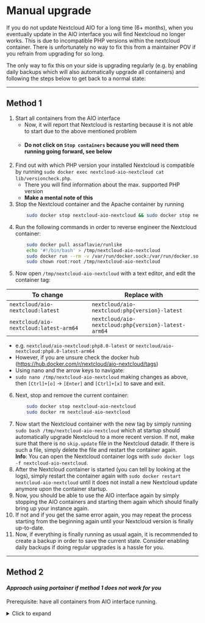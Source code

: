 # Manual upgrade

If you do not update Nextcloud AIO for a long time (6+ months), when you eventually update in the AIO interface you will find Nextcloud no longer works. This is due to incompatible PHP versions within the nextcloud container.
There is unfortunately no way to fix this from a maintainer POV if you refrain from upgrading for so long.

The only way to fix this on your side is upgrading regularly (e.g. by enabling daily backups which will also automatically upgrade all containers) and following the steps below to get back to a normal state:

---

## Method 1

1. Start all containers from the AIO interface 
    - Now, it will report that Nextcloud is restarting because it is not able to start due to the above mentioned problem
    - #### Do **not** click on `Stop containers` because you will need them running going forward, see below
2. Find out with which PHP version your installed Nextcloud is compatible by running `sudo docker exec nextcloud-aio-nextcloud cat lib/versioncheck.php`. 
    - There you will find information about the max. supported PHP version
    - **Make a mental note of this**
3. Stop the Nextcloud container and the Apache container by running 
    ```bash
        sudo docker stop nextcloud-aio-nextcloud && sudo docker stop nextcloud-aio-apache
    ```
4. Run the following commands in order to reverse engineer the Nextcloud container:
    ```bash
        sudo docker pull assaflavie/runlike
        echo '#!/bin/bash' > /tmp/nextcloud-aio-nextcloud
        sudo docker run --rm -v /var/run/docker.sock:/var/run/docker.sock assaflavie/runlike -p nextcloud-aio-nextcloud >> /tmp/nextcloud-aio-nextcloud
        sudo chown root:root /tmp/nextcloud-aio-nextcloud
    ```
5. Now open `/tmp/nextcloud-aio-nextcloud` with a text editor, and edit the container tag:


| To change                              | Replace with                                        |
|----------------------------------------|-----------------------------------------------------|
| `nextcloud/aio-nextcloud:latest`       | `nextcloud/aio-nextcloud:php{version}-latest`       |
| `nextcloud/aio-nextcloud:latest-arm64` | `nextcloud/aio-nextcloud:php{version}-latest-arm64` |



 - e.g. `nextcloud/aio-nextcloud:php8.0-latest` or `nextcloud/aio-nextcloud:php8.0-latest-arm64`
 - However, if you are unsure check the docker hub (https://hub.docker.com/r/nextcloud/aio-nextcloud/tags)
 - Using nano and the arrow keys to navigate:
  - `sudo nano /tmp/nextcloud-aio-nextcloud` making changes as above, then `[Ctrl]+[o]` -> `[Enter]` and `[Ctrl]+[x]` to save and exit.
6. Next, stop and remove the current container: 
    ```bash
        sudo docker stop nextcloud-aio-nextcloud
        sudo docker rm nextcloud-aio-nextcloud
    ```
7. Now start the Nextcloud container with the new tag by simply running `sudo bash /tmp/nextcloud-aio-nextcloud` which at startup should automatically upgrade Nextcloud to a more recent version. If not, make sure that there is no `skip.update` file in the Nextcloud datadir. If there is such a file, simply delete the file and restart the container again.<br>
**Info**: You can open the Nextcloud container logs with `sudo docker logs -f nextcloud-aio-nextcloud`.
8. After the Nextcloud container is started (you can tell by looking at the logs), simply restart the container again with `sudo docker restart nextcloud-aio-nextcloud` until it does not install a new Nextcloud update anymore upon the container startup.
9. Now, you should be able to use the AIO interface again by simply stopping the AIO containers and starting them again which should finally bring up your instance again.
10. If not and if you get the same error again, you may repeat the process starting from the beginning again until your Nextcloud version is finally up-to-date.
11. Now, if everything is finally running as usual again, it is recommended to create a backup in order to save the current state. Consider enabling daily backups if doing regular upgrades is a hassle for you. 

---

## Method 2
#### *Approach using portainer if method 1 does not work for you*

Prerequisite: have all containers from AIO interface running.

<details>
<summary>Click to expand</summary>

##### 1. Install portainer if not installed:
```bash
docker volume create portainer_data
docker run -d -p 8000:8000 -p 9443:9443 --name portainer --restart=always -v /var/run/docker.sock:/var/run/docker.sock -v portainer_data:/data portainer/portainer-ce:latest
```
- If you have a reverse proxy
    - you can setup and navigate using a domain name.
- For the **standard** AIO install
    - Open port 9443 on your firewall
    - navigate to `https://<server-ip>:9443`
- Accept the insecure self-signed certificate and set an admin password
- If prompted to add an environment
    - add local

##### 2. Within the local portainer environment navigate to the **containers** tab 
- Here you should see all the various containers running

##### 3. Now we need to stop the `nextcloud-aio-nextcloud` and `nextcloud-aio-apache` containers

-  This can be done by selecting the checkbox's next to the containers' name and clicking the **Stop** button at the top
    - or you can click into individual containers and stop them there

##### 4. Find the version of PHP compatible with the running nextcloud container
- navigate to ```nextcloud-aio-nextcloud``` and click on ```logs```, you should see something along the lines of:
```logs
This version of nextcloud is not compatible with >=php 8.2, you are currently running php 8.2.18
```
Make **note** of the version which is compatible, rounding down to 1 digit after the dot. 
 - In this example we would want php 8.1 since anything with 8.2 or above is incompatible

##### 5. Find the correct container version
In general it should be ```nextcloud/aio-nextcloud:php8.x-latest-arm64``` or `nextcloud/aio-nextcloud:php8.x-latest` replacing `x` with the version you require.
However, if you are unsure check the docker hub (https://hub.docker.com/r/nextcloud/aio-nextcloud/tags)

##### 6. Replace the container
- Navigate to the ```nextcloud-aio-nextcloud``` container within portainer
- Click ```Duplicate/Edit```
- Within image, change this to the correct version from Step 5
- Click ```Deploy the container```
    - if you are prompted to force repull the image click the slider and press pull image

*Navigate to the nextcloud-aio-nextcloud logs and you will see the container updating*

Once you see no more activities in the logs or a message like ```NOTICE: ready to handle connections```, we've done it!

#### Now you can handle everything through the AIO admin interface and stop and restart the containers normally.

---

##### 7. Last Step is removing portainer if you don't want to keep it

```bash
docker stop portainer
docker rm portainer
docker volume rm portainer_data
```
- Make sure you close port 9443 on your firewall and delete any necessary reverse proxy hosts.

</details>
